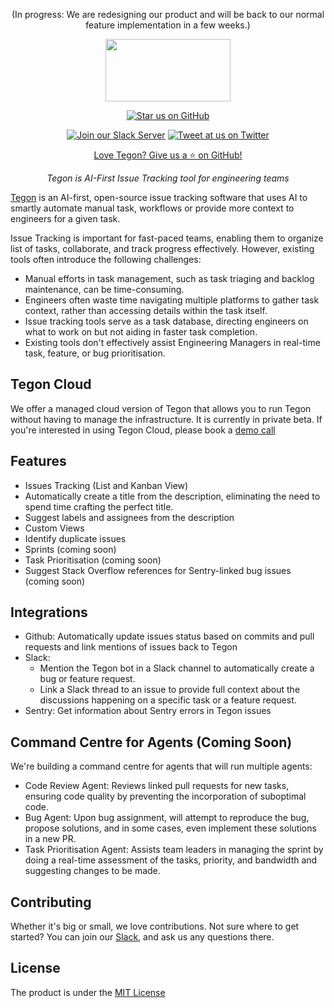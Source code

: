 <p align="center">
  (In progress: We are redesigning our product and will be back to our normal feature implementation in a few weeks.)
</p>

<p align="center">
  <a href="https://tegon.ai"><img src="https://github.com/tegonhq/tegon/assets/17528887/07036ee1-774d-4dff-a56b-8050041f36ce" width="200" height="100" /></a>
</p>

<div align="center">

[![Star us on GitHub](https://img.shields.io/github/stars/tegonhq/tegon?color=FFD700&label=Stars&logo=Github)](https://github.com/tegonhq/tegon)

[![Join our Slack Server](https://img.shields.io/badge/Slack-Join%20our%20community-1da1f2?style=flat&logo=slack&logoColor=%23fff)](https://join.slack.com/t/tegoncommunity/shared_invite/zt-2jvar8p1x-9wqFTL9PP5ICImb76qcjEA)
[![Tweet at us on Twitter](https://img.shields.io/badge/Twitter-tweet%20at%20us-1da1f2?style=flat&logo=twitter&logoColor=%23fff)](https://twitter.com/tegonhq)

[Love Tegon? Give us a ⭐ on GitHub!](https://github.com/tegonhq/tegon)

</div>


<p align="center">
    <em> Tegon is AI-First Issue Tracking tool for engineering teams
</em>
</p>

[Tegon](https://tegon.ai) is an AI-first, open-source issue tracking software that uses AI to smartly automate manual task, workflows or provide more context to engineers for a given task.

Issue Tracking is important for fast-paced teams, enabling them to organize list of tasks, collaborate, and track progress effectively. However, existing tools often introduce the following challenges:

- Manual efforts in task management, such as task triaging and backlog maintenance, can be time-consuming.
- Engineers often waste time navigating multiple platforms to gather task context, rather than accessing details within the task itself.
- Issue tracking tools serve as a task database, directing engineers on what to work on but not aiding in faster task completion.
- Existing tools don't effectively assist Engineering Managers in real-time task, feature, or bug prioritisation.

## Tegon Cloud

We offer a managed cloud version of Tegon that allows you to run Tegon without having to manage the infrastructure. It is currently in private beta. 
If you're interested in using Tegon Cloud, please book a [demo call](https://calendly.com/manik-sync/talk-to-us)

## Features

- Issues Tracking (List and Kanban View)
- Automatically create a title from the description, eliminating the need to spend time crafting the perfect title.
- Suggest labels and assignees from the description
- Custom Views
- Identify duplicate issues
- Sprints (coming soon)
- Task Prioritisation (coming soon)
- Suggest Stack Overflow references for Sentry-linked bug issues (coming soon)

## Integrations

- Github: Automatically update issues status based on commits and pull requests and link mentions of issues back to Tegon
- Slack:
  - Mention the Tegon bot in a Slack channel to automatically create a bug or feature request.
  - Link a Slack thread to an issue to provide full context about the discussions happening on a specific task or a feature request.
- Sentry: Get information about Sentry errors in Tegon issues

## Command Centre for Agents (Coming Soon)

We're building a command centre for agents that will run multiple agents:

- Code Review Agent: Reviews linked pull requests for new tasks, ensuring code quality by preventing the incorporation of suboptimal code.
- Bug Agent: Upon bug assignment, will attempt to reproduce the bug, propose solutions, and in some cases, even implement these solutions in a new PR.
- Task Prioritisation Agent: Assists team leaders in managing the sprint by doing a real-time assessment of the tasks, priority, and bandwidth and suggesting changes to be made.

## Contributing

Whether it's big or small, we love contributions. Not sure where to get started? 
You can join our [Slack](https://join.slack.com/t/tegoncommunity/shared_invite/zt-2i1e781ip-zwauijRV9TRtRKoJi3tqng), and ask us any questions there.

## License

The product is under the [MIT License](https://github.com/tegonhq/tegon/blob/main/LICENSE.md)

